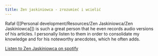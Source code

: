 ```yaml
---
title: Zen jaskiniowca - zrozumieć i wcielić
---
```


Rafał ([[Personal development/Resources/Zen Jaskiniowca/Zen Jaskiniowca]]) is such a great person that he even records audio versions of his articles. I personally listen to them in order to consolidate my knowledge and for his noteworthy anecdotes, which he often adds. 

[Listen to Zen Jaskiniowca on spotify](https://open.spotify.com/show/35TZvlJ4uUy7SpMdNYQIHr)
